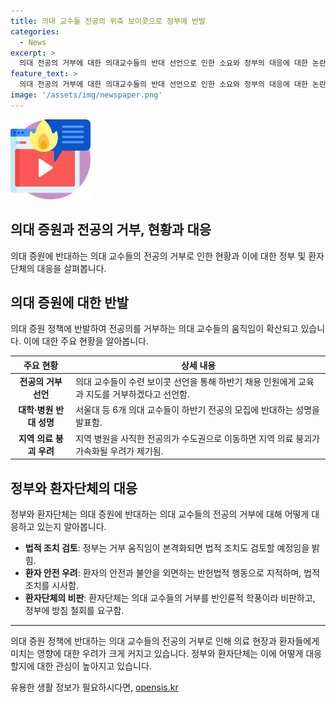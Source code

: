 ```yaml
---
title: 의대 교수들 전공의 위축 보이콧으로 정부에 반발
categories:
  - News
excerpt: >
  의대 전공의 거부에 대한 의대교수들의 반대 선언으로 인한 소요와 정부의 대응에 대한 논란이 확산되고 있습니다. 일부 의대 교수들은 수련 보이콧을 선언하고, 지원 전공의의 교육을 거부하기로 결정했습니다. 이에 정부는 법적 조치를 검토하겠다고 밝혀, 상황이 급박해지고 있습니다. 전공의 부모들은 의대 증원 재검토를 요구하며, 환자단체도 의대 교수들의 행동을 반인류적이라 비판하고 있습니다. 지원 전공의의 모집과 관련한 논란이 계속될 전망입니다. 
feature_text: >
  의대 전공의 거부에 대한 의대교수들의 반대 선언으로 인한 소요와 정부의 대응에 대한 논란이 확산되고 있습니다. 일부 의대 교수들은 수련 보이콧을 선언하고, 지원 전공의의 교육을 거부하기로 결정했습니다. 이에 정부는 법적 조치를 검토하겠다고 밝혀, 상황이 급박해지고 있습니다. 전공의 부모들은 의대 증원 재검토를 요구하며, 환자단체도 의대 교수들의 행동을 반인류적이라 비판하고 있습니다. 지원 전공의의 모집과 관련한 논란이 계속될 전망입니다. 
image: '/assets/img/newspaper.png'
---
```


<p><img src="/assets/img/news.png" alt="rentncar 속보" /></p>

<h2>의대 증원과 전공의 거부, 현황과 대응</h2>

<p data-ke-size="size16">의대 증원에 반대하는 의대 교수들의 전공의 거부로 인한 현황과 이에 대한 정부 및 환자단체의 대응을 살펴봅니다.</p>

<h2>의대 증원에 대한 반발</h2>

<p data-ke-size="size16">의대 증원 정책에 반발하여 전공의를 거부하는 의대 교수들의 움직임이 확산되고 있습니다. 이에 대한 주요 현황을 알아봅니다.</p>

<table>
  <thead>
    <tr>
      <th>주요 현황</th>
      <th>상세 내용</th>
    </tr>
  </thead>
  <tbody>
    <tr>
      <td style="text-align: center; height: 17px;"><b>전공의 거부 선언</b></td>
      <td>의대 교수들이 수련 보이콧 선언을 통해 하반기 채용 인원에게 교육과 지도를 거부하겠다고 선언함.</td>
    </tr>
    <tr>
      <td style="text-align: center; height: 17px;"><b>대학·병원 반대 성명</b></td>
      <td>서울대 등 6개 의대 교수들이 하반기 전공의 모집에 반대하는 성명을 발표함.</td>
    </tr>
    <tr>
      <td style="text-align: center; height: 17px;"><b>지역 의료 붕괴 우려</b></td>
      <td>지역 병원을 사직한 전공의가 수도권으로 이동하면 지역 의료 붕괴가 가속화될 우려가 제기됨.</td>
    </tr>
  </tbody>
</table>

<h2>정부와 환자단체의 대응</h2>

<p data-ke-size="size16">정부와 환자단체는 의대 증원에 반대하는 의대 교수들의 전공의 거부에 대해 어떻게 대응하고 있는지 알아봅니다.</p>

<ul>
  <li><b>법적 조치 검토</b>: 정부는 거부 움직임이 본격화되면 법적 조치도 검토할 예정임을 밝힘.</li>
  <li><b>환자 안전 우려</b>: 환자의 안전과 불안을 외면하는 반헌법적 행동으로 지적하며, 법적 조치를 시사함.</li>
  <li><b>환자단체의 비판</b>: 환자단체는 의대 교수들의 거부를 반인륜적 학풍이라 비판하고, 정부에 방침 철회를 요구함.</li>
</ul>

<hr>

<p data-ke-size="size16">의대 증원 정책에 반대하는 의대 교수들의 전공의 거부로 인해 의료 현장과 환자들에게 미치는 영향에 대한 우려가 크게 커지고 있습니다. 정부와 환자단체는 이에 어떻게 대응할지에 대한 관심이 높아지고 있습니다.</p>
유용한 생활 정보가 필요하시다면, <a href="https://opensis.kr" rel="dofollow">opensis.kr</a>


